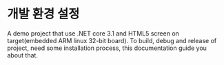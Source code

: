 # 개발 환경 설정

A demo project that use .NET core 3.1 and HTML5 screen on target\(embedded ARM linux 32-bit board\).   To build, debug and release of project, need some installation process, this documentation guide you about that.

